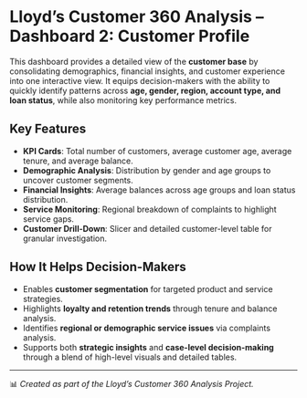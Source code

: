 # Lloyd’s Customer 360 Analysis – Dashboard 2: Customer Profile

This dashboard provides a detailed view of the **customer base** by consolidating demographics, financial insights, and customer experience into one interactive view. It equips decision-makers with the ability to quickly identify patterns across **age, gender, region, account type, and loan status**, while also monitoring key performance metrics.

## Key Features
- **KPI Cards**: Total number of customers, average customer age, average tenure, and average balance.  
- **Demographic Analysis**: Distribution by gender and age groups to uncover customer segments.  
- **Financial Insights**: Average balances across age groups and loan status distribution.  
- **Service Monitoring**: Regional breakdown of complaints to highlight service gaps.  
- **Customer Drill-Down**: Slicer and detailed customer-level table for granular investigation.

## How It Helps Decision-Makers
- Enables **customer segmentation** for targeted product and service strategies.  
- Highlights **loyalty and retention trends** through tenure and balance analysis.  
- Identifies **regional or demographic service issues** via complaints analysis.  
- Supports both **strategic insights** and **case-level decision-making** through a blend of high-level visuals and detailed tables.  

---

📊 *Created as part of the Lloyd’s Customer 360 Analysis Project.*  
